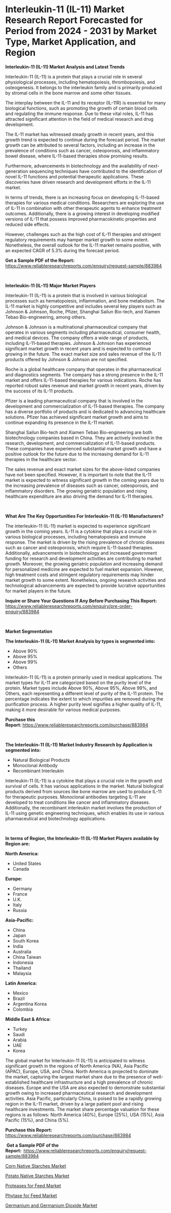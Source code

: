 <p><h1>Interleukin-11 (IL-11) Market Research Report Forecasted for Period from 2024 -  2031 by Market Type, Market Application, and Region</h1></p><p><strong>Interleukin-11 (IL-11) Market Analysis and Latest Trends</strong></p>
<p><p>Interleukin-11 (IL-11) is a protein that plays a crucial role in several physiological processes, including hematopoiesis, thrombopoiesis, and osteogenesis. It belongs to the interleukin family and is primarily produced by stromal cells in the bone marrow and some other tissues.</p><p>The interplay between the IL-11 and its receptor (IL-11R) is essential for many biological functions, such as promoting the growth of certain blood cells and regulating the immune response. Due to these vital roles, IL-11 has attracted significant attention in the field of medical research and drug development.</p><p>The IL-11 market has witnessed steady growth in recent years, and this growth trend is expected to continue during the forecast period. The market growth can be attributed to several factors, including an increase in the prevalence of conditions such as cancer, osteoporosis, and inflammatory bowel disease, where IL-11-based therapies show promising results.</p><p>Furthermore, advancements in biotechnology and the availability of next-generation sequencing techniques have contributed to the identification of novel IL-11 functions and potential therapeutic applications. These discoveries have driven research and development efforts in the IL-11 market.</p><p>In terms of trends, there is an increasing focus on developing IL-11-based therapies for various medical conditions. Researchers are exploring the use of IL-11 in combination with other therapeutic agents to enhance treatment outcomes. Additionally, there is a growing interest in developing modified versions of IL-11 that possess improved pharmacokinetic properties and reduced side effects.</p><p>However, challenges such as the high cost of IL-11 therapies and stringent regulatory requirements may hamper market growth to some extent. Nonetheless, the overall outlook for the IL-11 market remains positive, with an expected CAGR of 5.3% during the forecast period.</p></p>
<p><strong>Get a Sample PDF of the Report:&nbsp;</strong> <a href="https://www.reliableresearchreports.com/enquiry/request-sample/883984">https://www.reliableresearchreports.com/enquiry/request-sample/883984</a></p>
<p>&nbsp;</p>
<p><strong>Interleukin-11 (IL-11) Major Market Players</strong></p>
<p><p>Interleukin-11 (IL-11) is a protein that is involved in various biological processes such as hematopoiesis, inflammation, and bone metabolism. The IL-11 market is highly competitive and includes several key players such as Johnson & Johnson, Roche, Pfizer, Shanghai Sailun Bio-tech, and Xiamen Tebao Bio-engineering, among others.</p><p>Johnson & Johnson is a multinational pharmaceutical company that operates in various segments including pharmaceutical, consumer health, and medical devices. The company offers a wide range of products, including IL-11-based therapies. Johnson & Johnson has experienced significant market growth in recent years and is expected to continue growing in the future. The exact market size and sales revenue of the IL-11 products offered by Johnson & Johnson are not specified.</p><p>Roche is a global healthcare company that operates in the pharmaceutical and diagnostics segments. The company has a strong presence in the IL-11 market and offers IL-11-based therapies for various indications. Roche has reported robust sales revenue and market growth in recent years, driven by the success of its IL-11 products.</p><p>Pfizer is a leading pharmaceutical company that is involved in the development and commercialization of IL-11-based therapies. The company has a diverse portfolio of products and is dedicated to advancing healthcare solutions. Pfizer has achieved significant market growth and aims to continue expanding its presence in the IL-11 market.</p><p>Shanghai Sailun Bio-tech and Xiamen Tebao Bio-engineering are both biotechnology companies based in China. They are actively involved in the research, development, and commercialization of IL-11-based products. These companies have experienced substantial market growth and have a positive outlook for the future due to the increasing demand for IL-11 therapies in the healthcare sector.</p><p>The sales revenue and exact market sizes for the above-listed companies have not been specified. However, it is important to note that the IL-11 market is expected to witness significant growth in the coming years due to the increasing prevalence of diseases such as cancer, osteoporosis, and inflammatory disorders. The growing geriatric population and rising healthcare expenditure are also driving the demand for IL-11 therapies.</p></p>
<p>&nbsp;</p>
<p><strong>What Are The Key Opportunities For Interleukin-11 (IL-11) Manufacturers?</strong></p>
<p><p>The interleukin-11 (IL-11) market is expected to experience significant growth in the coming years. IL-11 is a cytokine that plays a crucial role in various biological processes, including hematopoiesis and immune response. The market is driven by the rising prevalence of chronic diseases such as cancer and osteoporosis, which require IL-11-based therapies. Additionally, advancements in biotechnology and increased government funding for research and development activities are contributing to market growth. Moreover, the growing geriatric population and increasing demand for personalized medicine are expected to fuel market expansion. However, high treatment costs and stringent regulatory requirements may hinder market growth to some extent. Nonetheless, ongoing research activities and technological advancements are expected to provide lucrative opportunities for market players in the future.</p></p>
<p><strong>Inquire or Share Your Questions If Any Before Purchasing This Report:</strong> <a href="https://www.reliableresearchreports.com/enquiry/pre-order-enquiry/883984">https://www.reliableresearchreports.com/enquiry/pre-order-enquiry/883984</a></p>
<p>&nbsp;</p>
<p><strong>Market Segmentation</strong></p>
<p><strong>The Interleukin-11 (IL-11) Market Analysis by types is segmented into:</strong></p>
<p><ul><li>Above 90%</li><li>Above 95%</li><li>Above 99%</li><li>Others</li></ul></p>
<p><p>Interleukin-11 (IL-11) is a protein primarily used in medical applications. The market types for IL-11 are categorized based on the purity level of the protein. Market types include Above 90%, Above 95%, Above 99%, and Others, each representing a different level of purity of the IL-11 protein. The percentage indicates the extent to which impurities are removed during the purification process. A higher purity level signifies a higher quality of IL-11, making it more desirable for various medical purposes.</p></p>
<p><strong>Purchase this Report:&nbsp;</strong><a href="https://www.reliableresearchreports.com/purchase/883984">https://www.reliableresearchreports.com/purchase/883984</a></p>
<p>&nbsp;</p>
<p><strong>The Interleukin-11 (IL-11) Market Industry Research by Application is segmented into:</strong></p>
<p><ul><li>Natural Biological Products</li><li>Monoclonal Antibody</li><li>Recombinant Interleukin</li></ul></p>
<p><p>Interleukin-11 (IL-11) is a cytokine that plays a crucial role in the growth and survival of cells. It has various applications in the market. Natural biological products derived from sources like bone marrow are used to produce IL-11 for therapeutic purposes. Monoclonal antibodies targeting IL-11 are developed to treat conditions like cancer and inflammatory diseases. Additionally, the recombinant interleukin market involves the production of IL-11 using genetic engineering techniques, which enables its use in various pharmaceutical and biotechnology applications.</p></p>
<p>&nbsp;</p>
<p><strong>In terms of Region, the Interleukin-11 (IL-11) Market Players available by Region are:</strong></p>
<p>
    <p> <strong> North America: </strong>
        <ul>
            <li>United States</li>
            <li>Canada</li>
        </ul>
        </p> 
    <p> <strong> Europe: </strong>
        <ul>
            <li>Germany</li>
            <li>France</li>
            <li>U.K.</li>
            <li>Italy</li>
            <li>Russia</li>
        </ul>
        </p> 
    <p> <strong> Asia-Pacific: </strong>
        <ul>
            <li>China</li>
            <li>Japan</li>
            <li>South Korea</li>
            <li>India</li>
            <li>Australia</li>
            <li>China Taiwan</li>
            <li>Indonesia</li>
            <li>Thailand</li>
            <li>Malaysia</li>
        </ul>
        </p> 
    <p> <strong> Latin America: </strong>
        <ul>
            <li>Mexico</li>
            <li>Brazil</li>
            <li>Argentina Korea</li>
            <li>Colombia</li>
        </ul>
        </p> 
    <p> <strong> Middle East & Africa: </strong>
        <ul>
            <li>Turkey</li>
            <li>Saudi</li>
            <li>Arabia</li>
            <li>UAE</li>
            <li>Korea</li>
        </ul>
    </p>
    </p>
<p><p>The global market for Interleukin-11 (IL-11) is anticipated to witness significant growth in the regions of North America (NA), Asia Pacific (APAC), Europe, USA, and China. North America is projected to dominate the market, capturing the largest market share due to the presence of well-established healthcare infrastructure and a high prevalence of chronic diseases. Europe and the USA are also expected to demonstrate substantial growth owing to increased pharmaceutical research and development activities. Asia Pacific, particularly China, is poised to be a rapidly growing region in the IL-11 market, driven by a large patient pool and rising healthcare investments. The market share percentage valuation for these regions is as follows: North America (40%), Europe (25%), USA (15%), Asia Pacific (15%), and China (5%).</p></p>
<p><strong>Purchase this Report: </strong><a href="https://www.reliableresearchreports.com/purchase/883984">https://www.reliableresearchreports.com/purchase/883984</a></p>
<p>&nbsp;<strong>Get a Sample PDF of the Report:&nbsp;&nbsp;</strong><a href="https://www.reliableresearchreports.com/enquiry/request-sample/883984">https://www.reliableresearchreports.com/enquiry/request-sample/883984</a></p>
<p><strong></strong></p>
<p><p><a href="https://medium.com/@christinaweber16/corn-native-starches-market-furnishes-information-on-market-share-market-trends-and-market-growth-87c6e4d5d204">Corn Native Starches Market</a></p><p><a href="https://medium.com/@christinaweber16/potato-native-starches-market-insights-into-market-cagr-market-trends-and-growth-strategies-90210234c0ba">Potato Native Starches Market</a></p><p><a href="https://medium.com/@christinaweber16/proteases-for-feed-nbsp-market-focuses-on-market-share-size-and-projected-forecast-till-2031-421bbcd8ef4d">Proteases for Feed Market</a></p><p><a href="https://medium.com/@beverlyfields2012/phytase-for-feed-market-insights-into-market-cagr-market-trends-and-growth-strategies-b443327cbc32">Phytase for Feed Market</a></p><p><a href="https://medium.com/@christinaweber16/germanium-and-germanium-dioxide-market-research-report-its-history-and-forecast-2024-to-2031-7c4aede82c90">Germanium and Germanium Dioxide Market</a></p></p>